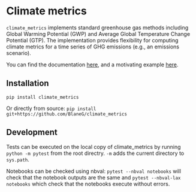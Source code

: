 # Climate metrics
`climate_metrics` implements standard greenhouse gas methods including Global Warming Potential (GWP) and Average Global Temperature Change Potential (GTP).  The implementation provides flexibility for computing climate metrics for a time series of GHG emissions (e.g., an emissions scenario). 

You can find the documentation [here](https://blaneg.github.io/climate_metrics/), and a motivating example [here](notebooks/A-motivating-example.ipynb).


## Installation
`pip install climate_metrics`

Or directly from source:
`pip install git+https://github.com/BlaneG/climate_metrics`

## Development
Tests can be executed on the local copy of climate_metrics by running `python -m pytest` from the root directry. `-m` adds the current directory to `sys.path`.

Notebooks can be checked using nbval: `pytest --nbval notebooks` will check that the notebook outputs are the same and `pytest --nbval-lax notebooks` which check that the notebooks execute without errors.

